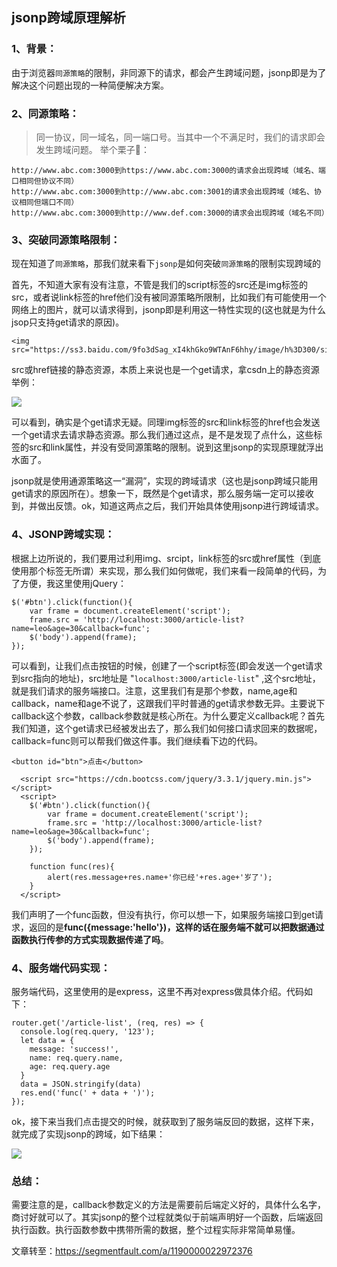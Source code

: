 ## jsonp跨域原理解析

### 1、背景：

由于浏览器`同源策略`的限制，非同源下的请求，都会产生跨域问题，jsonp即是为了解决这个问题出现的一种简便解决方案。

### 2、同源策略：

> 同一协议，同一域名，同一端口号。当其中一个不满足时，我们的请求即会发生跨域问题。
> 举个栗子🌰：

```
http://www.abc.com:3000到https://www.abc.com:3000的请求会出现跨域（域名、端口相同但协议不同）
http://www.abc.com:3000到http://www.abc.com:3001的请求会出现跨域（域名、协议相同但端口不同）
http://www.abc.com:3000到http://www.def.com:3000的请求会出现跨域（域名不同）
```



### 3、突破同源策略限制：

现在知道了`同源策略`，那我们就来看下`jsonp`是如何突破`同源策略`的限制实现跨域的

首先，不知道大家有没有注意，不管是我们的script标签的src还是img标签的src，或者说link标签的href他们没有被同源策略所限制，比如我们有可能使用一个网络上的图片，就可以请求得到，jsonp即是利用这一特性实现的(这也就是为什么jsop只支持get请求的原因)。

```
<img src="https://ss3.baidu.com/9fo3dSag_xI4khGko9WTAnF6hhy/image/h%3D300/sign=6d0bf83bda00baa1a52c41bb7711b9b1/0b55b319ebc4b745b19f82c1c4fc1e178b8215d9.jpg">
```

src或href链接的静态资源，本质上来说也是一个get请求，拿csdn上的静态资源举例：

<img src="https://image-static.segmentfault.com/165/546/165546193-5eec1a08297bd_articlex">



可以看到，确实是个get请求无疑。同理img标签的src和link标签的href也会发送一个get请求去请求静态资源。那么我们通过这点，是不是发现了点什么，这些标签的src和link属性，并没有受同源策略的限制。说到这里jsonp的实现原理就浮出水面了。

jsonp就是使用通源策略这一“漏洞”，实现的跨域请求（这也是jsonp跨域只能用get请求的原因所在）。想象一下，既然是个get请求，那么服务端一定可以接收到，并做出反馈。ok，知道这两点之后，我们开始具体使用jsonp进行跨域请求。

### 4、JSONP跨域实现：

根据上边所说的，我们要用过利用img、srcipt，link标签的src或href属性（到底使用那个标签无所谓）来实现，那么我们如何做呢，我们来看一段简单的代码，为了方便，我这里使用jQuery：

```
$('#btn').click(function(){
    var frame = document.createElement('script');
    frame.src = 'http://localhost:3000/article-list?name=leo&age=30&callback=func';
    $('body').append(frame);
});
```


可以看到，让我们点击按钮的时候，创建了一个script标签(即会发送一个get请求到src指向的地址)，src地址是 "`localhost:3000/article-list`" ,这个src地址，就是我们请求的服务端接口。注意，这里我们有是那个参数，name,age和callback，name和age不说了，这跟我们平时普通的get请求参数无异。主要说下callback这个参数，callback参数就是核心所在。为什么要定义callback呢？首先我们知道，这个get请求已经被发出去了，那么我们如何接口请求回来的数据呢，callback=func则可以帮我们做这件事。我们继续看下边的代码。

```
<button id="btn">点击</button>

  <script src="https://cdn.bootcss.com/jquery/3.3.1/jquery.min.js"></script>
  <script>
    $('#btn').click(function(){
        var frame = document.createElement('script');
        frame.src = 'http://localhost:3000/article-list?name=leo&age=30&callback=func';
        $('body').append(frame);
    });

    function func(res){
        alert(res.message+res.name+'你已经'+res.age+'岁了');
    }
  </script>
```




我们声明了一个func函数，但没有执行，你可以想一下，如果服务端接口到get请求，返回的是**func({message:'hello'})，这样的话在服务端不就可以把数据通过函数执行传参的方式实现数据传递了吗**。

### 4、服务端代码实现：

服务端代码，这里使用的是express，这里不再对express做具体介绍。代码如下：

```
router.get('/article-list', (req, res) => {
  console.log(req.query, '123');
  let data = {
    message: 'success!',
    name: req.query.name,
    age: req.query.age
  }
  data = JSON.stringify(data)
  res.end('func(' + data + ')');
});
```


ok，接下来当我们点击提交的时候，就获取到了服务端反回的数据，这样下来，就完成了实现jsonp的跨域，如下结果：

![](https://image-static.segmentfault.com/154/612/1546123382-5eec1b7258ba1_articlex)



### 总结：

需要注意的是，callback参数定义的方法是需要前后端定义好的，具体什么名字，商讨好就可以了。其实jsonp的整个过程就类似于前端声明好一个函数，后端返回执行函数。执行函数参数中携带所需的数据，整个过程实际非常简单易懂。




文章转至：https://segmentfault.com/a/1190000022972376

